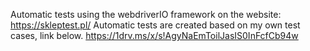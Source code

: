 Automatic tests using the webdriverIO framework on the website: https://skleptest.pl/
Automatic tests are created based on my own test cases, link below.
https://1drv.ms/x/s!AgyNaEmToilJasIS0InFcfCb94w
